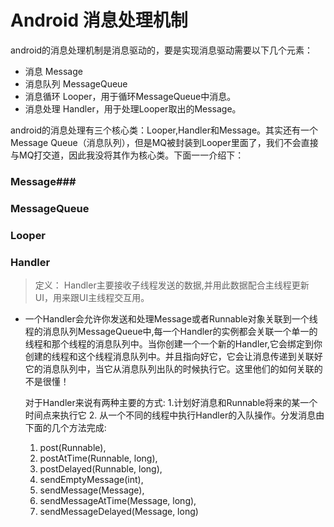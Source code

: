 ﻿# Android 消息处理机制
android的消息处理机制是消息驱动的，要是实现消息驱动需要以下几个元素：

- 消息 Message
- 消息队列  MessageQueue
- 消息循环  Looper，用于循环MessageQueue中消息。
- 消息处理  Handler，用于处理Looper取出的Message。

android的消息处理有三个核心类：Looper,Handler和Message。其实还有一个Message Queue（消息队列），但是MQ被封装到Looper里面了，我们不会直接与MQ打交道，因此我没将其作为核心类。下面一一介绍下：
### Message###


### MessageQueue ###

### Looper ###

### Handler ###
> 定义： Handler主要接收子线程发送的数据,并用此数据配合主线程更新UI，用来跟UI主线程交互用。

- 一个Handler会允许你发送和处理Message或者Runnable对象关联到一个线程的消息队列MessageQueue中,每一个Handler的实例都会关联一个单一的线程和那个线程的消息队列中。当你创建一个一个新的Handler,它会绑定到你创建的线程和这个线程消息队列中。并且指向好它，它会让消息传递到关联好它的消息队列中，当它从消息队列出队的时候执行它。这里他们的如何关联的不是很懂！

   对于Handler来说有两种主要的方式: 1.计划好消息和Runnable将来的某一个时间点来执行它 2. 从一个不同的线程中执行Handler的入队操作。分发消息由下面的几个方法完成:
   1) post(Runnable),
   2) postAtTime(Runnable, long), 
   3) postDelayed(Runnable, long), 
   4) sendEmptyMessage(int), 
   5) sendMessage(Message), 
   6) sendMessageAtTime(Message, long), 
   7) sendMessageDelayed(Message, long)






